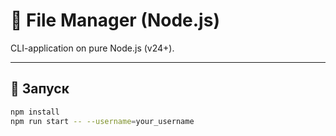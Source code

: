 # 🧭 File Manager (Node.js)

CLI-application on pure Node.js (v24+).

---

## 🚀 Запуск

```bash
npm install
npm run start -- --username=your_username
```
